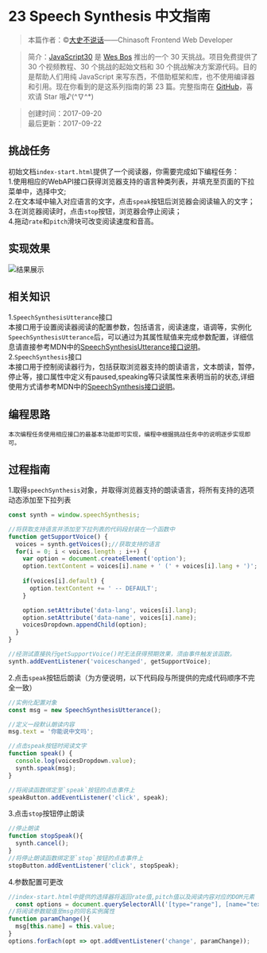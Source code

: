 # 23 Speech Synthesis 中文指南

> 本篇作者：©[大史不说话](https://github.com/dashnowords)——Chinasoft Frontend Web Developer

> 简介：[JavaScript30](https://javascript30.com) 是 [Wes Bos](https://github.com/wesbos) 推出的一个 30 天挑战。项目免费提供了 30 个视频教程、30 个挑战的起始文档和 30 个挑战解决方案源代码。目的是帮助人们用纯 JavaScript 来写东西，不借助框架和库，也不使用编译器和引用。现在你看到的是这系列指南的第 23 篇。完整指南在 [GitHub](https://github.com/soyaine/JavaScript30)，喜欢请 Star 哦♪(^∇^*)

> 创建时间：2017-09-20   
最后更新：2017-09-22

## 挑战任务
初始文档`index-start.html`提供了一个阅读器，你需要完成如下编程任务：   
1.使用相应的WebAPI接口获得浏览器支持的语言种类列表，并填充至页面的下拉菜单中，选择中文;   
2.在文本域中输入对应语言的文字，点击`speak`按钮后浏览器会阅读输入的文字；   
3.在浏览器阅读时，点击`stop`按钮，浏览器会停止阅读；   
4.拖动`rate`和`pitch`滑块可改变阅读速度和音高。

## 实现效果
![结果展示](https://github.com/soyaine/JavaScript30/blob/master/23%20-%20Speech%20Synthesis/effects.png)

## 相关知识   
1.`SpeechSynthesisUtterance`接口   
  本接口用于设置阅读器阅读的配置参数，包括语言，阅读速度，语调等，实例化`SpeechSynthesisUtterance`后，可以通过为其属性赋值来完成参数配置，详细信息请直接参考MDN中的[SpeechSynthesisUtterance接口说明](https://developer.mozilla.org/en-US/docs/Web/API/SpeechSynthesisUtterance)。   
2.`SpeechSynthesis`接口   
  本接口用于控制阅读器行为，包括获取浏览器支持的朗读语言，文本朗读，暂停，停止等，接口属性中定义有paused,speaking等只读属性来表明当前的状态,详细使用方式请参考MDN中的[SpeechSynthesis接口说明](https://developer.mozilla.org/en-US/docs/Web/API/SpeechSynthesis)。

## 编程思路
    本次编程任务使用相应接口的最基本功能即可实现，编程中根据挑战任务中的说明逐步实现即可。

## 过程指南
1.取得`speechSynthesis`对象，并取得浏览器支持的朗读语言，将所有支持的选项动态添加至下拉列表
```js
const synth = window.speechSynthesis;

//将获取支持语言并添加至下拉列表的代码段封装在一个函数中
function getSupportVoice() {
  voices = synth.getVoices();//获取支持的语言
  for(i = 0; i < voices.length ; i++) {
    var option = document.createElement('option');
    option.textContent = voices[i].name + ' (' + voices[i].lang + ')';
   
    if(voices[i].default) {
      option.textContent += ' -- DEFAULT';
    }

    option.setAttribute('data-lang', voices[i].lang);
    option.setAttribute('data-name', voices[i].name);
    voicesDropdown.appendChild(option);
  }
}

//经测试直接执行getSupportVoice()时无法获得预期效果，须由事件触发该函数。
synth.addEventListener('voiceschanged', getSupportVoice);
```   
2.点击`speak`按钮后朗读（为方便说明，以下代码段与所提供的完成代码顺序不完全一致）   
```js
//实例化配置对象
const msg = new SpeechSynthesisUtterance();

//定义一段默认朗读内容
msg.text = '你能说中文吗';

//点击speak按钮时阅读文字
function speak() {
  console.log(voicesDropdown.value);
  synth.speak(msg);
}

//将阅读函数绑定至`speak`按钮的点击事件上
speakButton.addEventListener('click', speak);
```   
3.点击`stop`按钮停止朗读
```js
//停止朗读
function stopSpeak(){
  synth.cancel();
}
//将停止朗读函数绑定至`stop`按钮的点击事件上
stopButton.addEventListener('click', stopSpeak);
```   
4.参数配置可更改   
```js
//index-start.html中提供的选择器将返回rate值,pitch值以及阅读内容对应的DOM元素
  const options = document.querySelectorAll('[type="range"], [name="text"]');
//将阅读参数赋值至msg的同名实例属性
function paramChange(){
  msg[this.name] = this.value;
}
options.forEach(opt => opt.addEventListener('change', paramChange));
```




